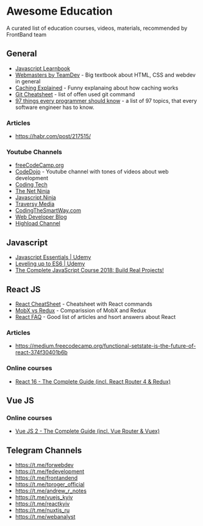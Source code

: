 # Awesome Education

A curated list of education courses, videos, materials, recommended by FrontBand team

## General

- [Javascript Learnbook](learn.javascript.ru)
- [Webmasters by TeamDev](http://webmasters.teamdev.com/#html) - Big textbook about HTML, CSS and webdev in general
- [Caching Explained](https://cachingexplained.com/ru/) - Funny explanaing about how caching works
- [Git Cheatsheet](https://medium.com/@ABatickaya/%D1%88%D0%BF%D0%B0%D1%80%D0%B3%D0%B0%D0%BB%D0%BA%D0%B0-%D0%BF%D0%BE-git-55eeea487676) - list of offen used git command
- [97 things every programmer should know](https://97-things-every-x-should-know.gitbooks.io/97-things-every-programmer-should-know/content/ru/index.html) - a list of 97 topics, that every software engineer has to know.

### Articles
- https://habr.com/post/217515/

### Youtube Channels

- [freeCodeCamp.org](https://www.youtube.com/channel/UC8butISFwT-Wl7EV0hUK0BQ)
- [CodeDojo](https://www.youtube.com/channel/UCY10FZglXJ8RL3xB04VpykQ) - Youtube channel with tones of videos about web development
- [Coding Tech](https://www.youtube.com/channel/UCtxCXg-UvSnTKPOzLH4wJaQ)
- [The Net Ninja](https://www.youtube.com/channel/UCW5YeuERMmlnqo4oq8vwUpg)
- [Javascript.Ninja](https://www.youtube.com/channel/UCW9pyonagDWGMCy7V_Kro6g)
- [Traversy Media](https://www.youtube.com/user/TechGuyWeb)
- [CodingTheSmartWay.com](https://www.youtube.com/channel/UCLXQoK41TOcIsWtY-BgB_kQ)
- [Web Developer Blog](https://www.youtube.com/user/AlexeySuprun)
- [Highload Channel](https://www.youtube.com/user/profyclub)

## Javascript

- [Javascript Essentials | Udemy](https://www.udemy.com/javascript-essentials/learn/v4/overview)
- [Leveling up to ES6 | Udemy](https://www.udemy.com/leveling-up-to-es6/)
- [The Complete JavaScript Course 2018: Build Real Projects!](https://www.udemy.com/the-complete-javascript-course/learn/v4/overview)

## React JS 
- [React CheatSheet](https://reactcheatsheet.com/) - Cheatsheet with React commands
- [MobX vs Redux](http://frontflip.me/2016/06/15/why-mobx-and-not-redux.html) - Comparission of MobX and Redux
- [React FAQ](https://reactfaq.site/) - Good list of articles and hsort answers about React

### Articles

- https://medium.freecodecamp.org/functional-setstate-is-the-future-of-react-374f30401b6b

### Online courses

- [React 16 - The Complete Guide (incl. React Router 4 & Redux)](https://www.udemy.com/react-the-complete-guide-incl-redux/learn/v4/overview)

## Vue JS

### Online courses
- [Vue JS 2 - The Complete Guide (incl. Vue Router & Vuex)](https://www.udemy.com/vuejs-2-the-complete-guide/)

## Telegram Channels

- https://t.me/forwebdev
- https://t.me/fedevelopment
- https://t.me/frontandend
- https://t.me/tproger_official
- https://t.me/andrew_r_notes
- https://t.me/vuejs_kyiv
- https://t.me/reactkyiv
- https://t.me/nuxtjs_ru
- https://t.me/webanalyst

